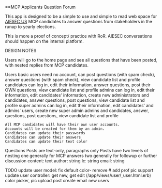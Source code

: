==MCP Applicants Question Forum

This app is designed to be a simple to use and simple to read web space for [AIESEC US](http://aiesecus.org) MCP candidates to answer questions from stakeholders in the runup to yearly elections.

This is more a proof of concept/ practice with RoR. AIESEC conversations should happen on the internal platform.



DESIGN NOTES

Users will go to the home page and see all questions that have been posted, with nested replies from MCP candidates.

Users
	basic users need no account, can post questions (with spam check), answer questions (with spam check), view candidate list and profile
	candidates can log in, edit their information, answer questions, post their OWN questions, view candidate list and profile
	admins can log in, edit their information, edit candidates' information, create new administrators and candidates, answer questions, post questions, view candidate list and profile
	super admins can log in, edit their information, edit candidates' and admins' users, create new super admin admins and candidates, answer, questions, post questions, view candidate list and profile

	All MCP candidates will have their own user accounts.
	Accounts will be created for them by an admin.
	Candidates can update their passwords
	Candidates can update their answers
	Candidates can update their text color
	
	
Questions
	Posts are text-only, paragraphs only
	Posts have two levels of nesting
		one generally for MCP answers
		two generally for followup or further discussion
	content: text
	author: string
	lc: string
	email: string
		
	


TODO
	update user model: 
		fix default color- remove #
		add prof pic support
	update user controller:
		get new, get edit (/app/views/user/_user.html.erb)
			color picker, pic upload
		post create
			email new users